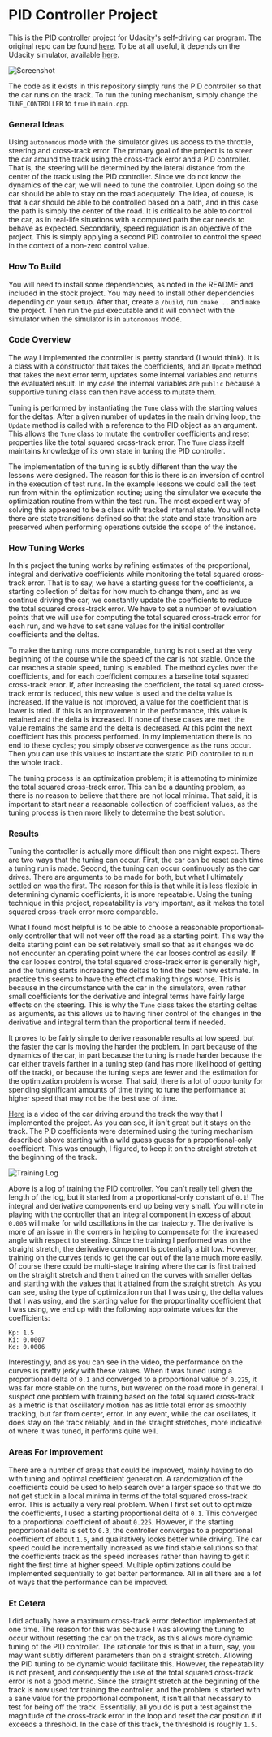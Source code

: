 # PID Controller Project

This is the PID controller project for Udacity's self-driving car
program.  The original repo can be found 
[here](https://github.com/udacity/CarND-PID-Control-Project). To 
be at all useful, it depends on the Udacity simulator, available 
[here](https://github.com/udacity/CarND-PID-Control-Project/releases).  

![Screenshot](images/ScreenShot.png)

The code as it exists in this repository simply runs the PID
controller so that the car runs on the track.  To run the 
tuning mechanism, simply change the `TUNE_CONTROLLER` to `true` in 
`main.cpp`.



### General Ideas

Using `autonomous` mode with the simulator gives us access to 
the throttle, steering and cross-track error.  The primary goal
of the project is to steer the car around the track using the 
cross-track error and a PID controller.  That is, the steering 
will be determined by the lateral distance from the center
of the track using the PID controller.  Since we do not know
the dynamics of the car, we will need to tune the controller.  Upon doing
so the car should be able to stay on the road adequately.  The
idea, of course, is that a car should be able to be controlled
based on a path, and in this case the path is simply the center of
the road.  It is critical to be able to control the car, as in
real-life situations with a computed path the car needs to behave
as expected.  Secondarily, speed regulation is an objective of 
the project.  This is simply applying a second PID controller
to control the speed in the context of a non-zero control value.



### How To Build

You will need to install some dependencies, as noted in the README 
and included in the stock project.  You may need to install other dependencies 
depending on your setup.  After that, create a `/build`, run `cmake ..` 
and `make` the project.  Then run the `pid` executable 
and it will connect with the simulator when the simulator is in 
`autonomous` mode.



### Code Overview

The way I implemented the controller is pretty standard (I would
think).  It is a class with a constructor that takes the 
coefficients, and an `Update` method that takes the next error
term, updates some internal variables and returns the 
evaluated result.  In my case the internal variables are `public`
because a supportive tuning class can then have access to mutate
them.

Tuning is performed by instantiating the `Tune` class with the 
starting values for the deltas.  After a given number of updates
in the main driving loop, the `Update` method is called with a
reference to the PID object as an argument.  This allows the 
`Tune` class to mutate the controller coefficients and reset
properties like the total squared cross-track error.  The `Tune`
class itself maintains knowledge of its own state in tuning the
PID controller.  

The implementation of the tuning is subtly different than the
way the lessons were designed.  The reason for this is there is
an inversion of control in the execution of test runs. In the 
example lessons we could call the test run from within the
optimization routine; using the simulator we execute the 
optimization routine from within the test run.  The most 
expedient way of solving this appeared to be a class with tracked
internal state.  You will note there are state transitions
defined so that the state and state transition are preserved
when performing operations outside the scope of the instance.



### How Tuning Works

In this project the tuning works by refining estimates of the proportional,
integral and derivative coefficients while monitoring the total squared 
cross-track error.  That is to say, we have a starting guess for the
coefficients, a starting collection of deltas for how much to change them,
and as we continue driving the car, we constantly update the coefficients
to reduce the total squared cross-track error.  We have to set a number
of evaluation points that we will use for computing the total squared
cross-track error for each run, and we have to set sane values for the 
initial controller coefficients and the deltas.  

To make the tuning runs more comparable, tuning is not used at the 
very beginning of the course while the speed of the car is not 
stable.  Once the car reaches a stable speed, tuning is enabled.  The
method cycles over the coefficients, and for each coefficient computes
a baseline total squared cross-track error.  If, after increasing the 
coefficient, the total squared cross-track error is reduced, this new value
is used and the delta value is increased.  If the value is not improved,
a value for the coefficient that is lower is tried.  If this is an 
improvement in the performance, this value is retained and the delta is 
increased.  If none of these cases are met, the value remains the same 
and the delta is decreased.  At this point the next coefficient has this
process performed.  In my implementation there is no end to these cycles;
you simply observe convergence as the runs occur.  Then you can use
this values to instantiate the static PID controller to run the whole
track.

The tuning process is an optimization problem; it is 
attempting to minimize the total squared cross-track error.  This can 
be a daunting problem, as there is no reason to believe that there are 
not local minima.  That said, it is important to start near a reasonable
collection of coefficient values, as the tuning process is then
more likely to determine the best solution.



### Results

Tuning the controller is actually more difficult than one
might expect. There are two ways that the tuning can occur.  First,
the car can be reset each time a tuning run is made.  Second, 
the tuning can occur continuously as the car drives.  There are
arguments to be made for both, but what I ultimately settled on
was the first.  The reason for this is that while it is less
flexible in determining dynamic coefficients, it is more 
repeatable.  Using the tuning technique in this project, 
repeatability is very important, as it makes the total squared
cross-track error more comparable.

What I found most helpful is to be able to choose a reasonable 
proportional-only controller that will not veer off the road as a 
starting point.  This way the delta starting point can be set relatively
small so that as it changes we do not encounter an operating point
where the car looses control as easily.  If the car looses control, 
the total squared cross-track error is generally high, and the tuning
starts increasing the deltas to find the best new estimate.  In 
practice this seems to have the effect of making things worse.  This
is because in the circumstance with the car in the simulators, even
rather small coefficients for the derivative and integral terms 
have fairly large effects on the steering.  This is why the `Tune`
class takes the starting deltas as arguments, as this allows us to
having finer control of the changes in the derivative and integral
term than the proportional term if needed.

It proves to be fairly simple to derive reasonable results at low
speed, but the faster the car is moving the harder the problem.  In
part because of the dynamics of the car, in part because the tuning
is made harder because the car either travels farther in a tuning 
step (and has more likelihood of getting off the track), or because
the tuning steps are fewer and the estimation for the optimization
problem is worse.  That said, there is a lot of opportunity for 
spending significant amounts of time trying to tune the performance 
at higher speed that may not be the best use of time.

[Here](https://youtu.be/f0BUGRaUlqM) is a video of the car driving around the track the way
that I implemented the project.  As you can see, it isn't great 
but it stays on the track.  The PID coefficients were determined
using the tuning mechanism described above starting with a wild guess
guess for a proportional-only coefficient.  This was enough, I 
figured, to keep it on the straight stretch at the beginning of the
track.

![Training Log](images/TrainingLog.png)

Above is a log of training the PID controller.  You can't really 
tell given the length of the log, but it started from a 
proportional-only constant of `0.1`!  The integral and 
derivative components end up being very small.  You will note in
playing with the controller that an integral component in 
excess of about `0.005` will make for wild oscillations
in the car trajectory.  The derivative is more of an issue
in the corners in helping to compensate for the increased
angle with respect to steering.  Since the training I performed
was on the straight stretch, the derivative component is potentially
a bit low.  However, training on the curves tends to get 
the car out of the lane much more easily.  Of course
there could be multi-stage training where the car is first
trained on the straight stretch and then trained on the
curves with smaller deltas and starting with the values that 
it attained from the straight stretch.  As you can see, using 
the type of optimization run that I was using, the delta values
that I was using, and the starting value for the proportinality
coefficient that I was using, we end up with the following 
approximate values for the coefficients:

```
Kp: 1.5
Ki: 0.0007
Kd: 0.0006
```

Interestingly, and as you can see in the video, the performance
on the curves is pretty jerky with these values.  When it was tuned
using a proportional delta of `0.1` and converged to a proportional
value of `0.225`, it was far more stable on the turns, but wavered on
the road more in general.  I suspect one problem with training
based on the total squared cross-track as a metric is that oscillatory
motion has as little total error as smoothly tracking, but far from
center, error.  In any event, while the car oscillates, it does stay
on the track reliably, and in the straight stretches, more indicative
of where it was tuned, it performs quite well.



### Areas For Improvement

There are a number of areas that could be improved, mainly having
to do with tuning and optimal coefficient generation.  A randomization
of the coefficients could be used to help search over a larger 
space so that we do not get stuck in a local minima in terms of the 
total squared cross-track error.  This is actually a very real
problem.  When I first set out to optimize the coefficients, I used 
a starting proportional delta of `0.1`.  This converged to a proportional
coefficient of about `0.225`.  However, if the starting proportional
delta is set to `0.3`, the controller converges to a proportional
coefficient of about `1.6`, and qualitatively looks better while 
driving.  The car speed could be incrementally increased as 
we find stable solutions so that the coefficients track as the speed
increases rather than having to get it right the first time at higher
speed. Multiple optimizations could be implemented sequentially to get
better performance.  All in all there are a *lot* of ways that the 
performance can be improved.



### Et Cetera

I did actually have a maximum cross-track error detection implemented at one 
time.  The reason for this was because I was allowing the tuning to occur
without resetting the car on the track, as this allows more dynamic 
tuning of the PID controller.  The rationale for this is that in a turn,
say, you may want subtly different parameters than on a straight 
stretch.  Allowing the PID tuning to be dynamic would facilitate this.  However,
the repeatability is not present, and consequently the use of the total squared
cross-track error is not a good metric.  Since the straight stretch at the 
beginning of the track is now used for training the controller, and the
problem is started with a sane value for the proportional component, 
it isn't all that necassary to test for being off the track.  Essentially,
all you do is put a test against the magnitude of the cross-track error in
the loop and reset the car position if it exceeds a threshold.  In the case of 
this track, the threshold is roughly `1.5`.

